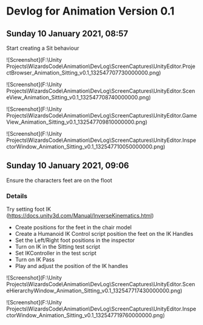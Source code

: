 # Devlog for Animation Version 0.1

## Sunday 10 January 2021, 08:57

Start creating a Sit behaviour

![Screenshot](F:\Unity Projects\WizardsCode\Animation\DevLog\ScreenCaptures\UnityEditor.ProjectBrowser_Animation_Sitting_v0.1_132547707730000000.png)

![Screenshot](F:\Unity Projects\WizardsCode\Animation\DevLog\ScreenCaptures\UnityEditor.SceneView_Animation_Sitting_v0.1_132547708740000000.png)

![Screenshot](F:\Unity Projects\WizardsCode\Animation\DevLog\ScreenCaptures\UnityEditor.GameView_Animation_Sitting_v0.1_132547709810000000.png)

![Screenshot](F:\Unity Projects\WizardsCode\Animation\DevLog\ScreenCaptures\UnityEditor.InspectorWindow_Animation_Sitting_v0.1_132547710050000000.png)

## Sunday 10 January 2021, 09:06

Ensure the characters feet are on the floot

### Details
Try setting foot IK (https://docs.unity3d.com/Manual/InverseKinematics.html)
- Create positions for the feet in the chair model
- Create a Humanoid IK Control script position the feet on the IK Handles
- Set the Left/Right foot positions in the inspector
- Turn on IK in the Sitting test script
- Set IKController in the test script
- Turn on IK Pass
- Play and adjust the position of the IK handles

![Screenshot](F:\Unity Projects\WizardsCode\Animation\DevLog\ScreenCaptures\UnityEditor.SceneHierarchyWindow_Animation_Sitting_v0.1_132547717430000000.png)

![Screenshot](F:\Unity Projects\WizardsCode\Animation\DevLog\ScreenCaptures\UnityEditor.InspectorWindow_Animation_Sitting_v0.1_132547719760000000.png)

